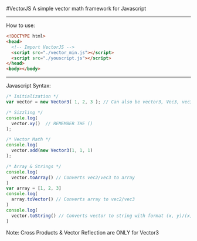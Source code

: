 #VectorJS
A simple vector math framework for Javascript
***
How to use:
```html
<!DOCTYPE html>
<head>
  <!-- Import VectorJS -->
  <script src="./vector_min.js"></script>
  <script src="./youscript.js"></script>
</head>
<body></body>
```
***
Javascript Syntax:
```js
/* Initialization */
var vector = new Vector3( 1, 2, 3 ); // Can also be vector3, Vec3, vec3

/* Sizzling */
console.log(
  vector.xy()  // REMEMBER THE ()
);

/* Vector Math */
console.log(
  vector.add(new Vector3(1, 1, 1)
);

/* Array & Strings */
console.log(
  vector.toArray() // Converts vec2/vec3 to array
)
var array = [1, 2, 3]
console.log(
  array.toVector() // Converts array to vec2/vec3
)
console.log(
  vector.toString() // Converts vector to string with format (x, y)/(x, y, z)
)
```
Note: Cross Products & Vector Reflection are ONLY for Vector3
